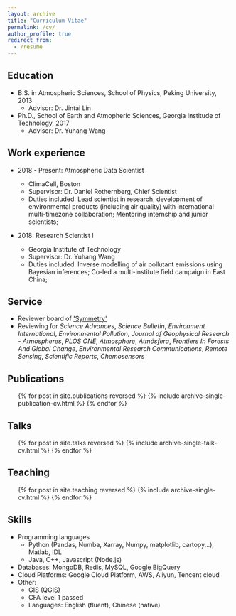 ```yaml
---
layout: archive
title: "Curriculum Vitae"
permalink: /cv/
author_profile: true
redirect_from:
  - /resume
---
```


## Education
* B.S. in Atmospheric Sciences, School of Physics, Peking University, 2013
  * Advisor: Dr. Jintai Lin
* Ph.D., School of Earth and Atmopheric Sciences, Georgia Institude of Technology, 2017
  * Advisor: Dr. Yuhang Wang

## Work experience
* 2018 - Present: Atmospheric Data Scientist
  * ClimaCell, Boston
  * Supervisor: Dr. Daniel Rothernberg, Chief Scientist
  * Duties included: Lead scientist in research, development of environmental products (including air quality) with international multi-timezone collaboration; Mentoring internship and junior scientists;

* 2018: Research Scientist I
  * Georgia Institute of Technology
  * Supervisor: Dr. Yuhang Wang
  * Duties included: Inverse modelling of air pollutant emissions using Bayesian inferences; Co-led a multi-institute field campaign in East China;

## Service
* Reviewer board of 
['Symmetry'](https://www.mdpi.com/journal/symmetry/submission_reviewers/)
* Reviewing for <i>Science Advances</i>, <i>Science Bulletin</i>, <i>Environment International</i>, <i>Environmental Pollution</i>, <i>Journal of Geophysical Research - Atmospheres</i>, <i>PLOS ONE</i>, <i>Atmosphere</i>, <i>Atmósfera</i>, <i>Frontiers In Forests And Global Change</i>, <i>Environmental Research Communications</i>, <i>Remote Sensing</i>, <i>Scientific Reports</i>, <i>Chemosensors</i>

## Publications
  <ul>{% for post in site.publications reversed %}
    {% include archive-single-publication-cv.html %}
  {% endfor %}</ul>
  
## Talks
  <ul>{% for post in site.talks reversed %}
    {% include archive-single-talk-cv.html %}
  {% endfor %}</ul>
  
## Teaching
  <ul>{% for post in site.teaching reversed %}
    {% include archive-single-cv.html %}
  {% endfor %}</ul>
    
## Skills
* Programming languages
  * Python (Pandas, Numba, Xarray, Numpy, matplotlib, cartopy...), Matlab, IDL
  * Java, C++, Javascript (Node.js)
* Databases: MongoDB, Redis, MySQL, Google BigQuery
* Cloud Platforms: Google Cloud Platform, AWS, Aliyun, Tencent cloud
* Other:
  * GIS (QGIS)
  * CFA level 1 passed 
  * Languages: English (fluent), Chinese (native)

